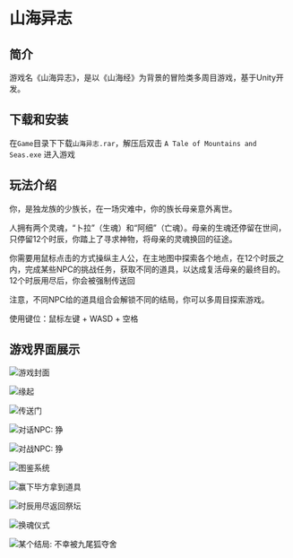 # 山海异志

## 简介
游戏名《山海异志》，是以《山海经》为背景的冒险类多周目游戏，基于Unity开发。



## 下载和安装

在``Game``目录下下载`山海异志.rar`，解压后双击 `A Tale of Mountains and Seas.exe` 进入游戏



## 玩法介绍

你，是独龙族的少族长，在一场灾难中，你的族长母亲意外离世。

人拥有两个灵魂，“卜拉”（生魂）和“阿细”（亡魂）。母亲的生魂还停留在世间，只停留12个时辰，你踏上了寻求神物，将母亲的灵魂换回的征途。



你需要用鼠标点击的方式操纵主人公，在主地图中探索各个地点，在12个时辰之内，完成某些NPC的挑战任务，获取不同的道具，以达成复活母亲的最终目的。12个时辰用尽后，你会被强制传送回

注意，不同NPC给的道具组合会解锁不同的结局，你可以多周目探索游戏。



使用键位：鼠标左键 + WASD + 空格

## 游戏界面展示

![游戏封面](img\游戏封面.png)

![缘起](img\缘起.png)

![传送门](img\传送门.png)

![对话NPC: 狰](img\对话狰.png)

![对战NPC: 狰](img\对战狰.png)

![图鉴系统](img\图鉴系统.png)

![赢下毕方拿到道具](img\赢下毕方.png)

![时辰用尽返回祭坛](img\返回祭坛.png)

![换魂仪式](img\换魂仪式1.png)

![某个结局: 不幸被九尾狐夺舍](https://github.com/oxygen-hunter/makers/blob/master/img/end1.png)

